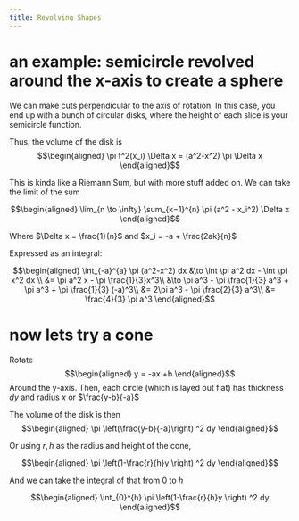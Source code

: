 ```yaml
---
title: Revolving Shapes
---
```


# an example: semicircle revolved around the x-axis to create a sphere

We can make cuts perpendicular to the axis of rotation. In this case,
you end up with a bunch of circular disks, where the height of each
slice is your semicircle function.

Thus, the volume of the disk is $$\begin{aligned}
   \pi f^2(x_i) \Delta x = (a^2-x^2) \pi \Delta x
  \end{aligned}$$

This is kinda like a Riemann Sum, but with more stuff added on. We can
take the limit of the sum

$$\begin{aligned}
   \lim_{n \to \infty} \sum_{k=1}^{n} \pi (a^2 - x_i^2) \Delta x
  \end{aligned}$$

Where $\Delta x = \frac{1}{n}$ and $x_i = -a + \frac{2ak}{n}$

Expressed as an integral:

$$\begin{aligned}
   \int_{-a}^{a} \pi (a^2-x^2) dx &\to  \int \pi a^2 dx - \int \pi x^2 dx \\
   &= \pi a^2 x - \pi \frac{1}{3}x^3\\
   &\to \pi a^3 - \pi \frac{1}{3} a^3 + \pi a^3 + \pi \frac{1}{3} (-a)^3\\
   &= 2\pi a^3 - \pi \frac{2}{3} a^3\\
   &= \frac{4}{3} \pi a^3
  \end{aligned}$$

# now lets try a cone

Rotate $$\begin{aligned}
  y = -ax +b
  \end{aligned}$$ Around the y-axis. Then, each circle (which is layed
out flat) has thickness $dy$ and radius $x$ or $\frac{y-b}{-a}$

The volume of the disk is then $$\begin{aligned}
  \pi  \left(\frac{y-b}{-a}\right)  ^2 dy
  \end{aligned}$$

Or using $r, h$ as the radius and height of the cone,

$$\begin{aligned}
   \pi  \left(1-\frac{r}{h}y \right)  ^2 dy
  \end{aligned}$$

And we can take the integral of that from $0$ to $h$

$$\begin{aligned}
   \int_{0}^{h}  \pi  \left(1-\frac{r}{h}y \right)  ^2 dy
  \end{aligned}$$
